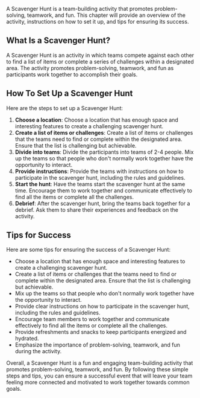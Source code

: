 
A Scavenger Hunt is a team-building activity that promotes problem-solving, teamwork, and fun. This chapter will provide an overview of the activity, instructions on how to set it up, and tips for ensuring its success.

What Is a Scavenger Hunt?
-------------------------

A Scavenger Hunt is an activity in which teams compete against each other to find a list of items or complete a series of challenges within a designated area. The activity promotes problem-solving, teamwork, and fun as participants work together to accomplish their goals.

How To Set Up a Scavenger Hunt
------------------------------

Here are the steps to set up a Scavenger Hunt:

1. **Choose a location**: Choose a location that has enough space and interesting features to create a challenging scavenger hunt.
2. **Create a list of items or challenges**: Create a list of items or challenges that the teams need to find or complete within the designated area. Ensure that the list is challenging but achievable.
3. **Divide into teams**: Divide the participants into teams of 2-4 people. Mix up the teams so that people who don't normally work together have the opportunity to interact.
4. **Provide instructions**: Provide the teams with instructions on how to participate in the scavenger hunt, including the rules and guidelines.
5. **Start the hunt**: Have the teams start the scavenger hunt at the same time. Encourage them to work together and communicate effectively to find all the items or complete all the challenges.
6. **Debrief**: After the scavenger hunt, bring the teams back together for a debrief. Ask them to share their experiences and feedback on the activity.

Tips for Success
----------------

Here are some tips for ensuring the success of a Scavenger Hunt:

* Choose a location that has enough space and interesting features to create a challenging scavenger hunt.
* Create a list of items or challenges that the teams need to find or complete within the designated area. Ensure that the list is challenging but achievable.
* Mix up the teams so that people who don't normally work together have the opportunity to interact.
* Provide clear instructions on how to participate in the scavenger hunt, including the rules and guidelines.
* Encourage team members to work together and communicate effectively to find all the items or complete all the challenges.
* Provide refreshments and snacks to keep participants energized and hydrated.
* Emphasize the importance of problem-solving, teamwork, and fun during the activity.

Overall, a Scavenger Hunt is a fun and engaging team-building activity that promotes problem-solving, teamwork, and fun. By following these simple steps and tips, you can ensure a successful event that will leave your team feeling more connected and motivated to work together towards common goals.
